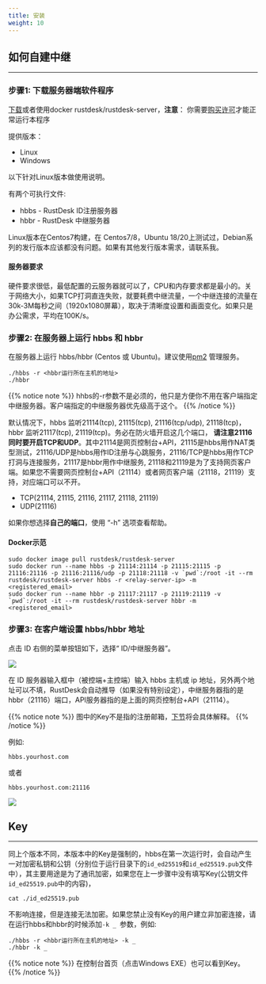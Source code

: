 ```yaml
---
title: 安装
weight: 10
---
```


## 如何自建中继
-----------

### 步骤1: 下载服务器端软件程序

[下载](https://gitee.com/rustdesk/rustdesk-server/)或者使用docker rustdesk/rustdesk-server，**注意**： 你需要[购买许可](https://rustdesk.com/server/)才能正常运行本程序

提供版本：
  - Linux
  - Windows

以下针对Linux版本做使用说明。

有两个可执行文件:
  - hbbs - RustDesk ID注册服务器
  - hbbr - RustDesk 中继服务器

Linux版本在Centos7构建，在 Centos7/8，Ubuntu 18/20上测试过，Debian系列的发行版本应该都没有问题。如果有其他发行版本需求，请联系我。

#### 服务器要求
硬件要求很低，最低配置的云服务器就可以了，CPU和内存要求都是最小的。关于网络大小，如果TCP打洞直连失败，就要耗费中继流量，一个中继连接的流量在30k-3M每秒之间（1920x1080屏幕），取决于清晰度设置和画面变化。如果只是办公需求，平均在100K/s。

### 步骤2: 在服务器上运行 hbbs 和 hbbr

在服务器上运行 hbbs/hbbr (Centos 或 Ubuntu)。建议使用[pm2](https://pm2.keymetrics.io/) 管理服务。

```
./hbbs -r <hbbr运行所在主机的地址>
./hbbr
```
{{% notice note %}}
hhbs的-r参数不是必须的，他只是方便你不用在客户端指定中继服务器。客户端指定的中继服务器优先级高于这个。
{{% /notice %}}

默认情况下，hbbs 监听21114(tcp), 21115(tcp), 21116(tcp/udp), 21118(tcp)，hbbr 监听21117(tcp), 21119(tcp)。务必在防火墙开启这几个端口， **请注意21116同时要开启TCP和UDP**。其中21114是网页控制台+API，21115是hbbs用作NAT类型测试，21116/UDP是hbbs用作ID注册与心跳服务，21116/TCP是hbbs用作TCP打洞与连接服务，21117是hbbr用作中继服务, 21118和21119是为了支持网页客户端。如果您不需要网页控制台+API（21114）或者网页客户端（21118，21119）支持，对应端口可以不开。

- TCP(21114, 21115, 21116, 21117, 21118, 21119)
- UDP(21116)

如果你想选择**自己的端口**，使用 “-h” 选项查看帮助。

#### Docker示范
```
sudo docker image pull rustdesk/rustdesk-server
sudo docker run --name hbbs -p 21114:21114 -p 21115:21115 -p 21116:21116 -p 21116:21116/udp -p 21118:21118 -v `pwd`:/root -it --rm rustdesk/rustdesk-server hbbs -r <relay-server-ip> -m <registered_email>
sudo docker run --name hbbr -p 21117:21117 -p 21119:21119 -v `pwd`:/root -it --rm rustdesk/rustdesk-server hbbr -m <registered_email>
```

### 步骤3: 在客户端设置 hbbs/hbbr 地址

点击 ID 右侧的菜单按钮如下，选择“ ID/中继服务器”。

![](/docs/en/self-host/install/images/server-set-menu-zh.png)

在 ID 服务器输入框中（被控端+主控端）输入 hbbs 主机或 ip 地址，另外两个地址可以不填，RustDesk会自动推导（如果没有特别设定），中继服务器指的是hbbr（21116）端口，API服务器指的是上面的网页控制台+API（21114）。

{{% notice note %}}
图中的Key不是指的注册邮箱，[下节](#key)将会具体解释。
{{% /notice %}}

例如:

```
hbbs.yourhost.com
```

或者

```
hbbs.yourhost.com:21116
```
![](/docs/en/self-host/install/images/server-set-window-zh.png)

## Key
-----------
同上个版本不同，本版本中的Key是强制的，hbbs在第一次运行时，会自动产生一对加密私钥和公钥（分别位于运行目录下的`id_ed25519`和`id_ed25519.pub`文件中），其主要用途是为了通讯加密，如果您在上一步骤中没有填写Key(公钥文件`id_ed25519.pub`中的内容)，

```
cat ./id_ed25519.pub
```

不影响连接，但是连接无法加密。如果您禁止没有Key的用户建立非加密连接，请在运行hbbs和hbbr的时候添加`-k _ `参数，例如:
```
./hbbs -r <hbbr运行所在主机的地址> -k _
./hbbr -k _
```

{{% notice note %}}
在控制台首页（点击Windows EXE）也可以看到Key。
{{% /notice %}}


